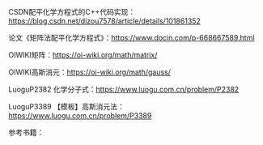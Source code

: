 CSDN配平化学方程式的C++代码实现：https://blog.csdn.net/dizou7578/article/details/101861352

论文《矩阵法配平化学方程式》：https://www.docin.com/p-668667589.html

OIWIKI矩阵：https://oi-wiki.org/math/matrix/

OIWIKI高斯消元：https://oi-wiki.org/math/gauss/

LuoguP2382 化学分子式：https://www.luogu.com.cn/problem/P2382

LuoguP3389 【模板】高斯消元法：https://www.luogu.com.cn/problem/P3389

参考书籍：

